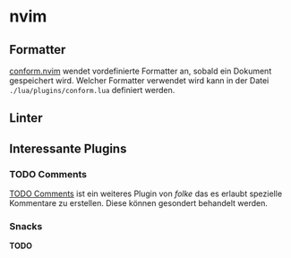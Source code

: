 # nvim
## Formatter
[conform.nvim](https://github.com/stevearc/conform.nvim) wendet vordefinierte Formatter an, sobald ein Dokument gespeichert wird. Welcher Formatter verwendet wird kann in der Datei `./lua/plugins/conform.lua` definiert werden.

## Linter


## Interessante Plugins
### TODO Comments
[TODO Comments](https://github.com/folke/todo-comments.nvim) ist ein weiteres Plugin von *folke* das es erlaubt spezielle Kommentare zu erstellen. Diese können gesondert behandelt werden.

### Snacks
**TODO**


